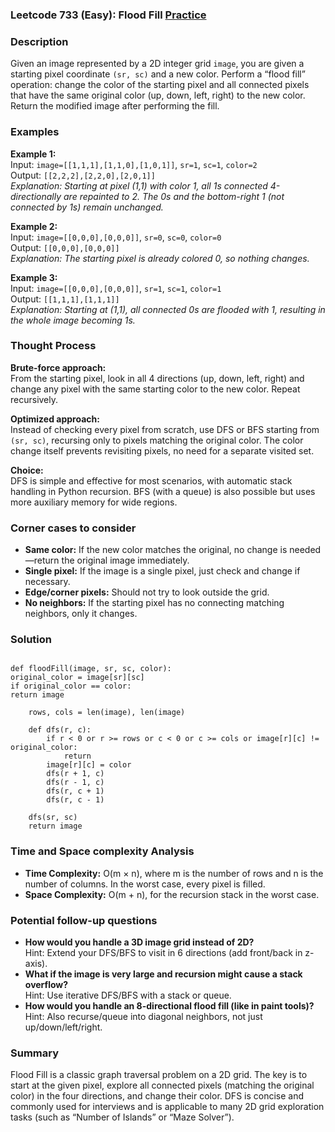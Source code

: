 ### Leetcode 733 (Easy): Flood Fill [Practice](https://leetcode.com/problems/flood-fill)

### Description

Given an image represented by a 2D integer grid `image`, you are given a starting pixel coordinate `(sr, sc)` and a new color. Perform a “flood fill” operation: change the color of the starting pixel and all connected pixels that have the same original color (up, down, left, right) to the new color. Return the modified image after performing the fill.

### Examples

**Example 1:**  
Input: `image=[[1,1,1],[1,1,0],[1,0,1]]`, `sr=1`, `sc=1`, `color=2`  
Output: `[[2,2,2],[2,2,0],[2,0,1]]`  
*Explanation: Starting at pixel (1,1) with color 1, all 1s connected 4-directionally are repainted to 2. The 0s and the bottom-right 1 (not connected by 1s) remain unchanged.*

**Example 2:**  
Input: `image=[[0,0,0],[0,0,0]]`, `sr=0`, `sc=0`, `color=0`  
Output: `[[0,0,0],[0,0,0]]`  
*Explanation: The starting pixel is already colored 0, so nothing changes.*

**Example 3:**  
Input: `image=[[0,0,0],[0,0,0]]`, `sr=1`, `sc=1`, `color=1`  
Output: `[[1,1,1],[1,1,1]]`  
*Explanation: Starting at (1,1), all connected 0s are flooded with 1, resulting in the whole image becoming 1s.*

### Thought Process

**Brute-force approach:**  
From the starting pixel, look in all 4 directions (up, down, left, right) and change any pixel with the same starting color to the new color. Repeat recursively.

**Optimized approach:**  
Instead of checking every pixel from scratch, use DFS or BFS starting from `(sr, sc)`, recursing only to pixels matching the original color. The color change itself prevents revisiting pixels, no need for a separate visited set.

**Choice:**  
DFS is simple and effective for most scenarios, with automatic stack handling in Python recursion. BFS (with a queue) is also possible but uses more auxiliary memory for wide regions.

### Corner cases to consider

- **Same color:** If the new color matches the original, no change is needed—return the original image immediately.
- **Single pixel:** If the image is a single pixel, just check and change if necessary.
- **Edge/corner pixels:** Should not try to look outside the grid.
- **No neighbors:** If the starting pixel has no connecting matching neighbors, only it changes.

### Solution

```

def floodFill(image, sr, sc, color):
original_color = image[sr][sc]
if original_color == color:
return image

    rows, cols = len(image), len(image)
    
    def dfs(r, c):
        if r < 0 or r >= rows or c < 0 or c >= cols or image[r][c] != original_color:
            return
        image[r][c] = color
        dfs(r + 1, c)
        dfs(r - 1, c)
        dfs(r, c + 1)
        dfs(r, c - 1)
    
    dfs(sr, sc)
    return image
```

### Time and Space complexity Analysis

- **Time Complexity:** O(m × n), where m is the number of rows and n is the number of columns. In the worst case, every pixel is filled.
- **Space Complexity:** O(m + n), for the recursion stack in the worst case.

### Potential follow-up questions

- **How would you handle a 3D image grid instead of 2D?**  
  Hint: Extend your DFS/BFS to visit in 6 directions (add front/back in z-axis).
- **What if the image is very large and recursion might cause a stack overflow?**  
  Hint: Use iterative DFS/BFS with a stack or queue.
- **How would you handle an 8-directional flood fill (like in paint tools)?**  
  Hint: Also recurse/queue into diagonal neighbors, not just up/down/left/right.

### Summary

Flood Fill is a classic graph traversal problem on a 2D grid. The key is to start at the given pixel, explore all connected pixels (matching the original color) in the four directions, and change their color. DFS is concise and commonly used for interviews and is applicable to many 2D grid exploration tasks (such as “Number of Islands” or “Maze Solver”).